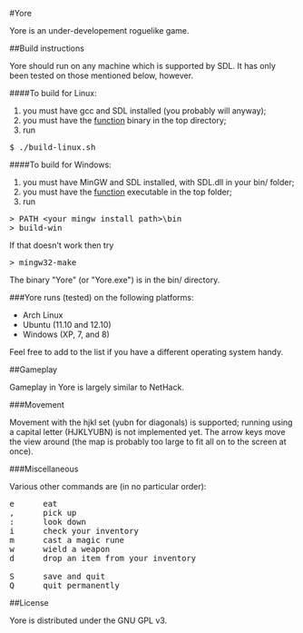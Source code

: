 #Yore

Yore is an under-developement roguelike game.

##Build instructions

Yore should run on any machine which is supported by SDL. It has only been tested on those mentioned below, however.

####To build for Linux:

1.  you must have gcc and SDL installed (you probably will anyway);
2.  you must have the [function](http://github.com/lindenr/function) binary in the top directory;
3.  run
<pre>$ ./build-linux.sh</pre>

####To build for Windows:

1.  you must have MinGW and SDL installed, with SDL.dll in your bin/ folder;
2.  you must have the [function](http://github.com/lindenr/function) executable in the top folder;
3.  run
<pre>&gt; PATH &lt;your mingw install path&gt;\bin
&gt; build-win</pre>
If that doesn't work then try
<pre>&gt; mingw32-make</pre>

The binary "Yore" (or "Yore.exe") is in the bin/ directory.

###Yore runs (tested) on the following platforms:

 *  Arch Linux
 *  Ubuntu (11.10 and 12.10)
 *  Windows (XP, 7, and 8)

Feel free to add to the list if you have a different operating system handy.

##Gameplay

Gameplay in Yore is largely similar to NetHack. 

###Movement

Movement with the hjkl set (yubn for diagonals) is supported; running using a capital letter (HJKLYUBN) is not implemented yet.
The arrow keys move the view around (the map is probably too large to fit all on to the screen at once).

###Miscellaneous

Various other commands are (in no particular order):
<pre>e      eat
,      pick up
:      look down
i      check your inventory
m      cast a magic rune
w      wield a weapon
d      drop an item from your inventory

S      save and quit
Q      quit permanently</pre>

##License

Yore is distributed under the GNU GPL v3.

